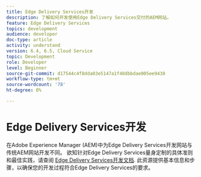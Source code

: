 ```yaml
---
title: Edge Delivery Services开发
description: 了解如何开发使用Edge Delivery Services交付的AEM网站。
feature: Edge Delivery Services
topics: development
audience: developer
doc-type: article
activity: understand
version: 6.4, 6.5, Cloud Service
topic: Development
role: Developer
level: Beginner
source-git-commit: d17544c4f8dda03e5147a1f48dbbdae005ee9438
workflow-type: tm+mt
source-wordcount: '78'
ht-degree: 0%

---
```


# Edge Delivery Services开发

在Adobe Experience Manager (AEM)中为Edge Delivery Services开发网站与传统AEM网站开发不同。 欲知针对Edge Delivery Services量身定制的具体准则和最佳实践，请查阅 [Edge Delivery Services开发文档](../edge-delivery-services/developing/prerequisites.md). 此资源提供基本信息和步骤，以确保您的开发过程符合Edge Delivery Services的要求。
